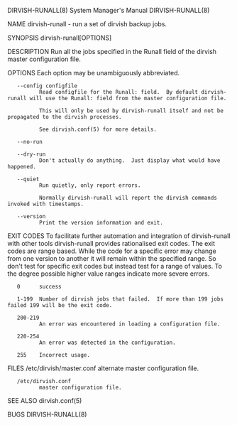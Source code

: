 DIRVISH-RUNALL(8)                                                                 System Manager's Manual                                                                DIRVISH-RUNALL(8)

NAME
       dirvish-runall - run a set of dirvish backup jobs.

SYNOPSIS
       dirvish-runall[OPTIONS]

DESCRIPTION
       Run all the jobs specified in the Runall field of the dirvish master configuration file.

OPTIONS
       Each option may be unambiguously abbreviated.

       --config configfile
              Read configfile for the Runall: field.  By default dirvish-runall will use the Runall: field from the master configuration file.

              This will only be used by dirvish-runall itself and not be propagated to the dirvish processes.

              See dirvish.conf(5) for more details.

       --no-run

       --dry-run
              Don't actually do anything.  Just display what would have happened.

       --quiet
              Run quietly, only report errors.

              Normally dirvish-runall will report the dirvish commands invoked with timestamps.

       --version
              Print the version information and exit.

EXIT CODES
       To  facilitate  further  automation and integration of dirvish-runall with other tools dirvish-runall provides rationalised exit codes.  The exit codes are range based.  While the
       code for a specific error may change from one version to another it will remain within the specified range.  So don't test for specific exit codes but instead test for a range  of
       values.  To the degree possible higher value ranges indicate more severe errors.

       0      success

       1-199  Number of dirvish jobs that failed.  If more than 199 jobs failed 199 will be the exit code.

       200-219
              An error was encountered in loading a configuration file.

       220-254
              An error was detected in the configuration.

       255    Incorrect usage.

FILES
       /etc/dirvish/master.conf
              alternate master configuration file.

       /etc/dirvish.conf
              master configuration file.

SEE ALSO
       dirvish.conf(5)

BUGS
                                                                                                                                                                         DIRVISH-RUNALL(8)
